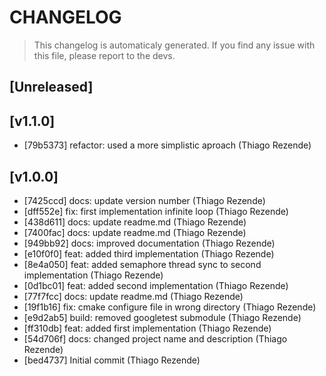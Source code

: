 # CHANGELOG
> This changelog is automaticaly generated.
> If you find any issue with this file, please report to the devs.

## [Unreleased]


## [v1.1.0]
 - [79b5373] refactor: used a more simplistic aproach (Thiago Rezende)

## [v1.0.0]
 - [7425ccd] docs: update version number (Thiago Rezende)
 - [dff552e] fix: first implementation infinite loop (Thiago Rezende)
 - [438d611] docs: update readme.md (Thiago Rezende)
 - [7400fac] docs: update readme.md (Thiago Rezende)
 - [949bb92] docs: improved documentation (Thiago Rezende)
 - [e10f0f0] feat: added third implementation (Thiago Rezende)
 - [8e4a050] feat: added semaphore thread sync to second implementation (Thiago Rezende)
 - [0d1bc01] feat: added second implementation (Thiago Rezende)
 - [77f7fcc] docs: update readme.md (Thiago Rezende)
 - [19f1b16] fix: cmake configure file in wrong directory (Thiago Rezende)
 - [e9d2ab5] build: removed googletest submodule (Thiago Rezende)
 - [ff310db] feat: added first implementation (Thiago Rezende)
 - [54d706f] docs: changed project name and description (Thiago Rezende)
 - [bed4737] Initial commit (Thiago Rezende)

